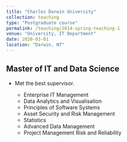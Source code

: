 ```yaml
---
title: "Charles Darwin University"
collection: teaching
type: "Postgraduate course"
permalink: /teaching/2014-spring-teaching-1
venue: "University, IT Department"
date: 2020-03-01
location: "Darwin, NT"
---
```


## Master of IT and Data Science

* Met the best supervisor.

  * Enterprise IT Management
  * Data Analytics and Visualisation
  * Principles of Software Systems
  * Asset Security and Risk Management
  * Statistics
  * Advanced Data Management
  * Project Management Risk and Reliability